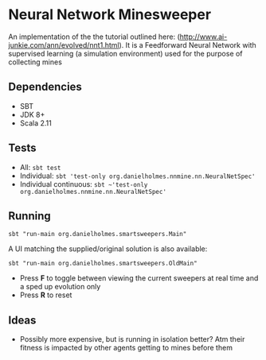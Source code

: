 # Neural Network Minesweeper

An implementation of the the tutorial outlined here: (http://www.ai-junkie.com/ann/evolved/nnt1.html). It is a 
Feedforward Neural Network with supervised learning (a simulation environment) used for the purpose of collecting mines


## Dependencies

 - SBT
 - JDK 8+
 - Scala 2.11


## Tests

 - All: `sbt test`
 - Individual: `sbt 'test-only org.danielholmes.nnmine.nn.NeuralNetSpec'`
 - Individual continuous: `sbt ~'test-only org.danielholmes.nnmine.nn.NeuralNetSpec'`


## Running

`sbt "run-main org.danielholmes.smartsweepers.Main"`

A UI matching the supplied/original solution is also available:

`sbt "run-main org.danielholmes.smartsweepers.OldMain"`

- Press **F** to toggle between viewing the current sweepers at real time and a sped up evolution only
- Press **R** to reset


## Ideas
 
 - Possibly more expensive, but is running in isolation better? Atm their fitness is impacted by other agents getting to 
   mines before them